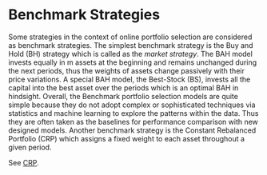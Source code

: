 # Benchmark Strategies
Some strategies in the context of online portfolio selection are considered as benchmark strategies. The simplest benchmark strategy is the Buy and Hold (BH) strategy which is called as the *market strategy*. The BAH model invests equally in m assets at the beginning and remains unchanged during the next periods, thus the weights of assets change passively with their price variations. A special BAH model, the Best-Stock (BS), invests all the capital into the best asset over the periods which is an optimal BAH in hindsight. Overall, the Benchmark portfolio selection models are quite simple because they do not adopt complex or sophisticated techniques via statistics and machine learning to explore the patterns within the data. Thus they are often taken as the baselines for performance comparison with new designed models. Another benchmark strategy is the Constant Rebalanced Portfolio (CRP) which assigns a fixed weight to each asset throughout a given period.

See [CRP](https://shayandavoodii.github.io/OPS.jl/dev/funcs/#OPS.CRP-Union{Tuple{Matrix{T}},%20Tuple{T}}%20where%20T%3C:Float64).